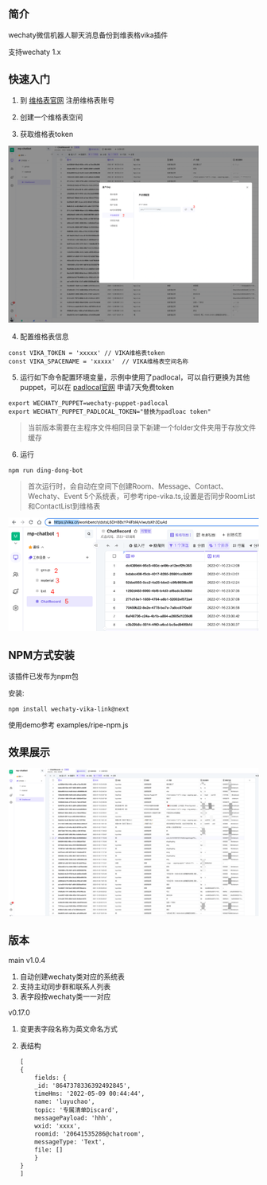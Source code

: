 ## 简介

wechaty微信机器人聊天消息备份到维表格vika插件

支持wechaty 1.x

## 快速入门

1. 到 [维格表官网](https://vika.cn/) 注册维格表账号

2. 创建一个维格表空间

3. 获取维格表token

![vika](./doc/images/vika_token.png)

4. 配置维格表信息

```
const VIKA_TOKEN = 'xxxxx' // VIKA维格表token
const VIKA_SPACENAME = 'xxxxx'  // VIKA维格表空间名称
```

5. 运行如下命令配置环境变量，示例中使用了padlocal，可以自行更换为其他puppet，可以在 [padlocal官网](http://pad-local.com/#/login) 申请7天免费token

```
export WECHATY_PUPPET=wechaty-puppet-padlocal
export WECHATY_PUPPET_PADLOCAL_TOKEN="替换为padloac token"
```
> 当前版本需要在主程序文件相同目录下新建一个folder文件夹用于存放文件缓存

6. 运行 

```
npm run ding-dong-bot
```

> 首次运行时，会自动在空间下创建Room、Message、Contact、Wechaty、Event 5个系统表，可参考ripe-vika.ts,设置是否同步RoomList和ContactList到维格表

![vika](./doc/images/vika.png)

## NPM方式安装

该插件已发布为npm包

安装:

```
npm install wechaty-vika-link@next

```

使用demo参考 examples/ripe-npm.js

## 效果展示

![vika](./doc/images/demo.png)

## 版本

main v1.0.4

1. 自动创建wechaty类对应的系统表
2. 支持主动同步群和联系人列表
3. 表字段按wechaty类一一对应

v0.17.0

1. 变更表字段名称为英文命名方式
2. 表结构

    ```
    [
    {
        fields: {
        _id: '8647378336392492845',
        timeHms: '2022-05-09 00:44:44',
        name: 'luyuchao',
        topic: '专属清单Discard',
        messagePayload: 'hhh',
        wxid: 'xxxx',
        roomid: '20641535286@chatroom',
        messageType: 'Text',
        file: []
        }
    }
    ]
    ```